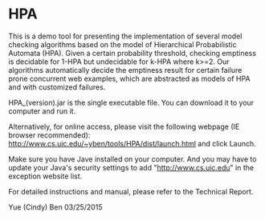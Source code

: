 # HPA
This is a demo tool for presenting the implementation of several model checking algorithms based on the model of Hierarchical Probabilistic Automata (HPA). Given a certain probability threshold, checking emptiness is decidable for 1-HPA but undecidable for k-HPA where k>=2. Our algorithms automatically decide the emptiness result for certain failure prone concurrent web examples, which are abstracted as models of HPA and with customized failures.  

HPA_(version).jar is the single executable file. You can download it to your computer and run it.

Alternatively, for online access, please visit the following webpage (IE browser recommended):
http://www.cs.uic.edu/~yben/tools/HPA/dist/launch.html
and click Launch.

Make sure you have Jave installed on your computer.
And you may have to update your Java's security settings to add "http://www.cs.uic.edu" in the exception website list.

For detailed instructions and manual, please refer to the Technical Report.

Yue (Cindy) Ben
03/25/2015
